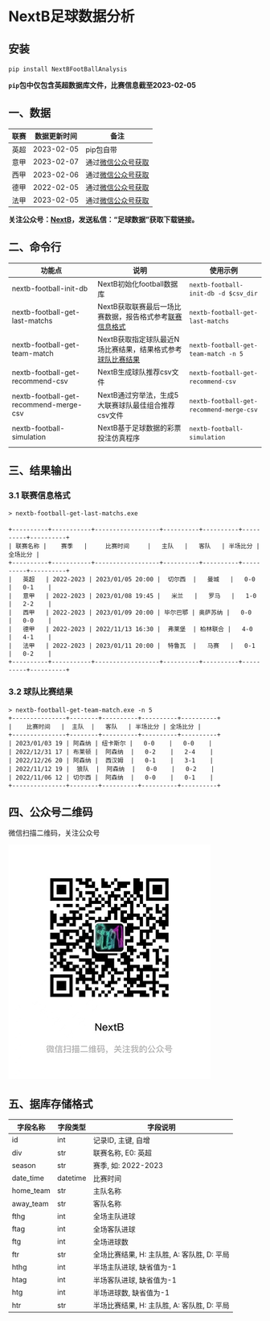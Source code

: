 # NextB足球数据分析

## 安装

`pip install NextBFootBallAnalysis`

**`pip`包中仅包含英超数据库文件，比赛信息截至2023-02-05**

## 一、数据

|联赛|数据更新时间|备注|
|----|----|----|
|英超|2023-02-05|pip包自带|
|意甲|2023-02-07|通过[微信公众号获取](#五据库存储格式)|
|西甲|2023-02-06|通过[微信公众号获取](#五据库存储格式)|
|德甲|2022-02-05|通过[微信公众号获取](#五据库存储格式)|
|法甲|2023-02-05|通过[微信公众号获取](#五据库存储格式)|

**关注公众号：[NextB](#五据库存储格式)，发送私信：“足球数据”获取下载链接。**

## 二、命令行

|功能点|说明|使用示例|
|----|----|----|
|nextb-football-init-db|NextB初始化football数据库|`nextb-football-init-db -d $csv_dir`|
|nextb-football-get-last-matchs|NextB获取联赛最后一场比赛数据，报告格式参考[联赛信息格式](#31-联赛信息格式)|`nextb-football-get-last-matchs`|
|nextb-football-get-team-match|NextB获取指定球队最近N场比赛结果，结果格式参考[球队比赛结果](#32-球队比赛结果)|`nextb-football-get-team-match -n 5`|
|nextb-football-get-recommend-csv|NextB生成球队推荐csv文件|`nextb-football-get-recommend-csv`|
|nextb-football-get-recommend-merge-csv|NextB通过穷举法，生成5大联赛球队最佳组合推荐csv文件|`nextb-football-get-recommend-merge-csv`|
|nextb-football-simulation|NextB基于足球数据的彩票投注仿真程序|`nextb-football-simulation`|
|||||

## 三、结果输出
### 3.1 联赛信息格式

```
> nextb-football-get-last-matchs.exe

+----------+-----------+------------------+----------+----------+----------+----------+
| 联赛名称 |    赛季   |     比赛时间     |   主队   |   客队   | 半场比分 | 全场比分 |
+----------+-----------+------------------+----------+----------+----------+----------+
|   英超   | 2022-2023 | 2023/01/05 20:00 |  切尔西  |   曼城   |   0-0    |   0-1    |
|   意甲   | 2022-2023 | 2023/01/08 19:45 |   米兰   |   罗马   |   1-0    |   2-2    |
|   西甲   | 2022-2023 | 2023/01/09 20:00 | 毕尔巴鄂 | 奥萨苏纳 |   0-0    |   0-0    |
|   德甲   | 2022-2023 | 2022/11/13 16:30 |  弗莱堡  | 柏林联合 |   4-0    |   4-1    |
|   法甲   | 2022-2023 | 2023/01/11 20:00 |  特鲁瓦  |   马赛   |   0-1    |   0-2    |
+----------+-----------+------------------+----------+----------+----------+----------+
```
### 3.2 球队比赛结果

```
> nextb-football-get-team-match.exe -n 5
+---------------+--------+----------+----------+----------+
|    比赛时间   |  主队  |   客队   | 半场比分 | 全场比分 |
+---------------+--------+----------+----------+----------+
| 2023/01/03 19 | 阿森纳 | 纽卡斯尔 |   0-0    |   0-0    |
| 2022/12/31 17 | 布莱顿 |  阿森纳  |   0-2    |   2-4    |
| 2022/12/26 20 | 阿森纳 |  西汉姆  |   0-1    |   3-1    |
| 2022/11/12 19 |  狼队  |  阿森纳  |   0-0    |   0-2    |
| 2022/11/06 12 | 切尔西 |  阿森纳  |   0-0    |   0-1    |
+---------------+--------+----------+----------+----------+
```

## 四、公众号二维码

微信扫描二维码，关注公众号

![](./pictures/gongzhonghao.jpg)

## 五、据库存储格式

|字段名称|字段类型|字段说明|
|----|----|----|
|id|int|记录ID, 主键, 自增|
|div|str|联赛名称, E0: 英超|
|season|str|赛季, 如: 2022-2023|
|date_time|datetime|比赛时间|
|home_team|str|主队名称|
|away_team|str|客队名称|
|fthg|int|全场主队进球|
|ftag|int|全场客队进球|
|ftg|int|全场进球数|
|ftr|str|全场比赛结果, H: 主队胜, A: 客队胜, D: 平局|
|hthg|int|半场主队进球, 缺省值为-1|
|htag|int|半场客队进球, 缺省值为-1|
|htg|int|半场进球数, 缺省值为-1|
|htr|str|半场比赛结果, H: 主队胜, A: 客队胜, D: 平局|